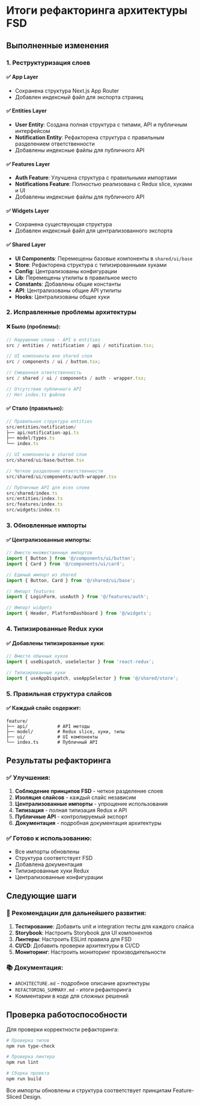 # Итоги рефакторинга архитектуры FSD

## Выполненные изменения

### 1. Реструктуризация слоев

#### ✅ App Layer

- Сохранена структура Next.js App Router
- Добавлен индексный файл для экспорта страниц

#### ✅ Entities Layer

- **User Entity**: Создана полная структура с типами, API и публичным интерфейсом
- **Notification Entity**: Рефакторена структура с правильным разделением ответственности
- Добавлены индексные файлы для публичного API

#### ✅ Features Layer

- **Auth Feature**: Улучшена структура с правильными импортами
- **Notifications Feature**: Полностью реализована с Redux slice, хуками и UI
- Добавлены индексные файлы для публичного API

#### ✅ Widgets Layer

- Сохранена существующая структура
- Добавлен индексный файл для централизованного экспорта

#### ✅ Shared Layer

- **UI Components**: Перемещены базовые компоненты в `shared/ui/base`
- **Store**: Рефакторена структура с типизированными хуками
- **Config**: Централизованы конфигурации
- **Lib**: Перемещены утилиты в правильное место
- **Constants**: Добавлены общие константы
- **API**: Централизованы общие API утилиты
- **Hooks**: Централизованы общие хуки

### 2. Исправленные проблемы архитектуры

#### ❌ Было (проблемы):

```typescript
// Нарушение слоев - API в entities
src / entities / notification / api / notification.tsx;

// UI компоненты вне shared слоя
src / components / ui / button.tsx;

// Смешанная ответственность
src / shared / ui / components / auth - wrapper.tsx;

// Отсутствие публичного API
// Нет index.ts файлов
```

#### ✅ Стало (правильно):

```typescript
// Правильная структура entities
src/entities/notification/
├── api/notification-api.ts
├── model/types.ts
└── index.ts

// UI компоненты в shared слое
src/shared/ui/base/button.tsx

// Четкое разделение ответственности
src/shared/ui/components/auth-wrapper.tsx

// Публичные API для всех слоев
src/shared/index.ts
src/entities/index.ts
src/features/index.ts
src/widgets/index.ts
```

### 3. Обновленные импорты

#### ✅ Централизованные импорты:

```typescript
// Вместо множественных импортов
import { Button } from '@/components/ui/button';
import { Card } from '@/components/ui/card';

// Единый импорт из shared
import { Button, Card } from '@/shared/ui/base';

// Импорт features
import { LoginForm, useAuth } from '@/features/auth';

// Импорт widgets
import { Header, PlatformDashboard } from '@/widgets';
```

### 4. Типизированные Redux хуки

#### ✅ Добавлены типизированные хуки:

```typescript
// Вместо обычных хуков
import { useDispatch, useSelector } from 'react-redux';

// Типизированные хуки
import { useAppDispatch, useAppSelector } from '@/shared/store';
```

### 5. Правильная структура слайсов

#### ✅ Каждый слайс содержит:

```
feature/
├── api/           # API методы
├── model/         # Redux slice, хуки, типы
├── ui/            # UI компоненты
└── index.ts       # Публичный API
```

## Результаты рефакторинга

### ✅ Улучшения:

1. **Соблюдение принципов FSD** - четкое разделение слоев
2. **Изоляция слайсов** - каждый слайс независим
3. **Централизованные импорты** - упрощение использования
4. **Типизация** - полная типизация Redux и API
5. **Публичные API** - контролируемый экспорт
6. **Документация** - подробная документация архитектуры

### ✅ Готово к использованию:

- Все импорты обновлены
- Структура соответствует FSD
- Добавлена документация
- Типизированные хуки Redux
- Централизованные конфигурации

## Следующие шаги

### 🔄 Рекомендации для дальнейшего развития:

1. **Тестирование**: Добавить unit и integration тесты для каждого слайса
2. **Storybook**: Настроить Storybook для UI компонентов
3. **Линтеры**: Настроить ESLint правила для FSD
4. **CI/CD**: Добавить проверки архитектуры в CI/CD
5. **Мониторинг**: Настроить мониторинг производительности

### 📚 Документация:

- `ARCHITECTURE.md` - подробное описание архитектуры
- `REFACTORING_SUMMARY.md` - итоги рефакторинга
- Комментарии в коде для сложных решений

## Проверка работоспособности

Для проверки корректности рефакторинга:

```bash
# Проверка типов
npm run type-check

# Проверка линтера
npm run lint

# Сборка проекта
npm run build
```

Все импорты обновлены и структура соответствует принципам Feature-Sliced Design.

